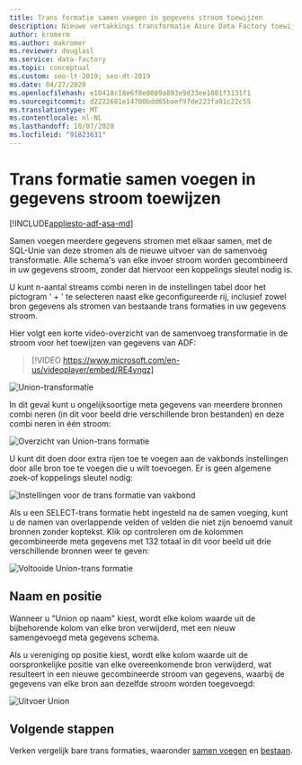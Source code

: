 ```yaml
---
title: Trans formatie samen voegen in gegevens stroom toewijzen
description: Nieuwe vertakkings transformatie Azure Data Factory toewijzings gegevens stroom
author: kromerm
ms.author: makromer
ms.reviewer: douglasl
ms.service: data-factory
ms.topic: conceptual
ms.custom: seo-lt-2019; seo-dt-2019
ms.date: 04/27/2020
ms.openlocfilehash: e10418c18e6f8e0089a893e9d33ee1081f3131f1
ms.sourcegitcommit: d2222681e14700bdd65baef97de223fa91c22c55
ms.translationtype: MT
ms.contentlocale: nl-NL
ms.lasthandoff: 10/07/2020
ms.locfileid: "91823631"
---
```

# <a name="union-transformation-in-mapping-data-flow"></a>Trans formatie samen voegen in gegevens stroom toewijzen

[!INCLUDE[appliesto-adf-asa-md](includes/appliesto-adf-asa-md.md)]

Samen voegen meerdere gegevens stromen met elkaar samen, met de SQL-Unie van deze stromen als de nieuwe uitvoer van de samenvoeg transformatie. Alle schema's van elke invoer stroom worden gecombineerd in uw gegevens stroom, zonder dat hiervoor een koppelings sleutel nodig is.

U kunt n-aantal streams combi neren in de instellingen tabel door het pictogram ' + ' te selecteren naast elke geconfigureerde rij, inclusief zowel bron gegevens als stromen van bestaande trans formaties in uw gegevens stroom.

Hier volgt een korte video-overzicht van de samenvoeg transformatie in de stroom voor het toewijzen van gegevens van ADF:

> [!VIDEO https://www.microsoft.com/en-us/videoplayer/embed/RE4vngz]

![Union-transformatie](media/data-flow/union.png "Union")

In dit geval kunt u ongelijksoortige meta gegevens van meerdere bronnen combi neren (in dit voor beeld drie verschillende bron bestanden) en deze combi neren in één stroom:

![Overzicht van Union-trans formatie](media/data-flow/union111.png "Vereniging 1")

U kunt dit doen door extra rijen toe te voegen aan de vakbonds instellingen door alle bron toe te voegen die u wilt toevoegen. Er is geen algemene zoek-of koppelings sleutel nodig:

![Instellingen voor de trans formatie van vakbond](media/data-flow/unionsettings.png "Instellingen voor samen voegen")

Als u een SELECT-trans formatie hebt ingesteld na de samen voeging, kunt u de namen van overlappende velden of velden die niet zijn benoemd vanuit bronnen zonder koptekst. Klik op controleren om de kolommen gecombineerde meta gegevens met 132 totaal in dit voor beeld uit drie verschillende bronnen weer te geven:

![Voltooide Union-trans formatie](media/data-flow/union333.png "Vereniging 3")

## <a name="name-and-position"></a>Naam en positie

Wanneer u "Union op naam" kiest, wordt elke kolom waarde uit de bijbehorende kolom van elke bron verwijderd, met een nieuw samengevoegd meta gegevens schema.

Als u vereniging op positie kiest, wordt elke kolom waarde uit de oorspronkelijke positie van elke overeenkomende bron verwijderd, wat resulteert in een nieuwe gecombineerde stroom van gegevens, waarbij de gegevens van elke bron aan dezelfde stroom worden toegevoegd:

![Uitvoer Union](media/data-flow/unionoutput.png "Uitvoer Union")

## <a name="next-steps"></a>Volgende stappen

Verken vergelijk bare trans formaties, waaronder [samen voegen](data-flow-join.md) en [bestaan](data-flow-exists.md).

